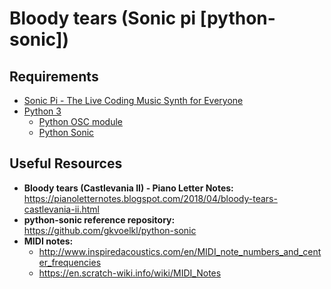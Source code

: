 # Bloody tears (Sonic pi [python-sonic])
## Requirements
* [Sonic Pi - The Live Coding Music Synth for Everyone](https://sonic-pi.net/)
* [Python 3](https://www.python.org/downloads/)
  * [Python OSC module](https://pypi.python.org/pypi/python-osc)
  * [Python Sonic](https://pypi.org/project/python-sonic/)
## Useful Resources
* **Bloody tears (Castlevania II) - Piano Letter Notes:**  
    https://pianoletternotes.blogspot.com/2018/04/bloody-tears-castlevania-ii.html
* **python-sonic reference repository:**  
    https://github.com/gkvoelkl/python-sonic
* **MIDI notes:**
  * http://www.inspiredacoustics.com/en/MIDI_note_numbers_and_center_frequencies
  * https://en.scratch-wiki.info/wiki/MIDI_Notes

